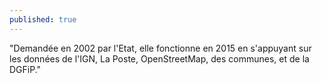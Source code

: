```yaml
---
published: true
---
```


"Demandée en 2002 par l'Etat, elle fonctionne en 2015 en s'appuyant sur les données de l'IGN, La Poste, OpenStreetMap, des communes, et de la DGFiP."